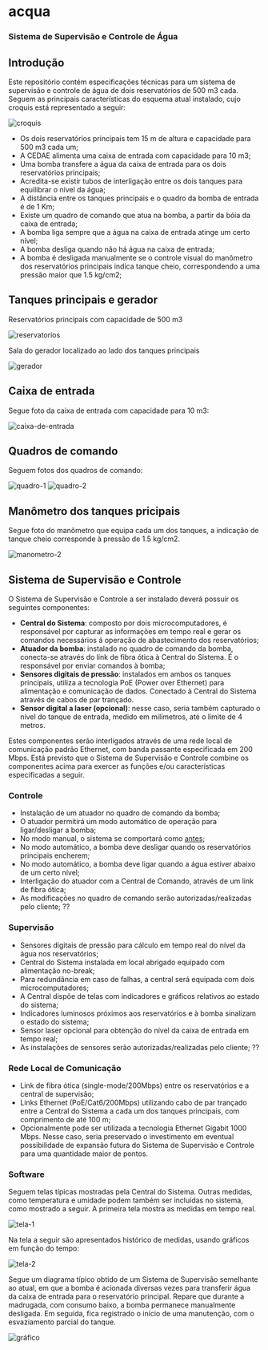# acqua
### Sistema de Supervisão e Controle de Água

## Introdução

Este repositório contém especificações técnicas para um sistema de supervisão e controle de água de dois reservatórios de 500 m3 cada. Seguem as principais características do esquema atual instalado, cujo croquis está representado a seguir:

![croquis](https://user-images.githubusercontent.com/86032/116254222-8a50cd80-a747-11eb-842a-c8bff6983564.png)

- Os dois reservatórios principais tem 15 m de altura e capacidade para 500 m3 cada um;
- A CEDAE alimenta uma caixa de entrada com capacidade para 10 m3;
- Uma bomba transfere a água da caixa de entrada para os dois reservatórios principais;
- Acredita-se existir tubos de interligação entre os dois tanques para equilibrar o nível da água;
- A distância entre os tanques principais e o quadro da bomba de entrada é de 1 Km;
- Existe um quadro de comando que atua na bomba, a partir da bóia da caixa de entrada;
- A bomba liga sempre que a água na caixa de entrada atinge um certo nível;
- A bomba desliga quando não há água na caixa de entrada;
- A bomba é desligada manualmente se o controle visual do manômetro dos reservatórios principais indica tanque cheio, correspondendo a uma pressão maior que 1.5 kg/cm2;

## Tanques principais e gerador

Reservatórios principais com capacidade de 500 m3

![reservatorios](https://user-images.githubusercontent.com/86032/116251318-f120b780-a744-11eb-9716-656fc5e7cb19.jpg)

Sala do gerador localizado ao lado dos tanques principais

![gerador](https://user-images.githubusercontent.com/86032/116251333-f41ba800-a744-11eb-9652-6bb8ba3cc472.jpg)

## Caixa de entrada

Segue foto da caixa de entrada com capacidade para 10 m3:

![caixa-de-entrada](https://user-images.githubusercontent.com/86032/116251328-f2ea7b00-a744-11eb-973a-74a538368878.jpg)

## Quadros de comando

Seguem fotos dos quadros de comando:

![quadro-1](https://user-images.githubusercontent.com/86032/116251306-ef56f400-a744-11eb-8fef-72a4e3e4ce6f.jpg)
![quadro-2](https://user-images.githubusercontent.com/86032/116251308-efef8a80-a744-11eb-8fa6-ae57d3fa5661.jpg)

## Manômetro dos tanques pricipais

Segue foto do manômetro que equipa cada um dos tanques, a indicação de tanque cheio corresponde à pressão de 1.5 kg/cm2.

![manometro-2](https://user-images.githubusercontent.com/86032/116251300-ee25c700-a744-11eb-877d-5a9cff9f91c5.jpg)

## Sistema de Supervisão e Controle

O Sistema de Supervisão e Controle a ser instalado deverá possuir os seguintes componentes:

- **Central do Sistema**: composto por dois microcomputadores, é responsável por capturar as informações em tempo real e gerar os comandos necessários á operação de abastecimento dos reservatórios;
- **Atuador da bomba**: instalado no quadro de comando da bomba, conecta-se através do link de fibra ótica à Central do Sistema. É o responsável por enviar comandos à bomba;
- **Sensores digitais de pressão**: instalados em ambos os tanques principais, utiliza a tecnologia PoE (Power over Ethernet) para alimentação e comunicação de dados. Conectado à Central do Sistema através de cabos de par trançado.
- **Sensor digital a laser (opcional)**: nesse caso, seria também capturado o nível do tanque de entrada, medido em milímetros, até o limite de 4 metros.

Estes componentes serão interligados através de uma rede local de comunicação padrão Ethernet, com banda passante especificada em 200 Mbps. Está previsto que o Sistema de Supervisão e Controle combine os componentes acima para exercer as funções e/ou características especificadas a seguir.

### Controle

- Instalação de um atuador no quadro de comando da bomba;
- O atuador permitirá um modo automático de operação para ligar/desligar a bomba;
- No modo manual, o sistema se comportará como [antes](https://github.com/SaveH2o/acqua#introdu%C3%A7%C3%A3o);
- No modo automático, a bomba deve desligar quando os reservatórios principais encherem;
- No modo automático, a bomba deve ligar quando a água estiver abaixo de um certo nível;
- Interligação do atuador com a Central de Comando, através de um link de fibra ótica;
- As modificações no quadro de comando serão autorizadas/realizadas pelo cliente; ??

### Supervisão

- Sensores digitais de pressão para cálculo em tempo real do nível da água nos reservatórios;
- Central do Sistema instalada em local abrigado equipado com alimentação no-break;
- Para redundância em caso de falhas, a central será equipada com dois microcomputadores;
- A Central dispõe de telas com indicadores e gráficos relativos ao estado do sistema;
- Indicadores luminosos próximos aos reservatórios e à bomba sinalizam o estado do sistema;
- Sensor laser opcional para obtenção do nível da caixa de entrada em tempo real;
- As instalações de sensores serão autorizadas/realizadas pelo cliente; ??

### Rede Local de Comunicação

- Link de fibra ótica (single-mode/200Mbps) entre os reservatórios e a central de supervisão;
- Links Ethernet (PoE/Cat6/200Mbps) utilizando cabo de par trançado entre a Central do Sistema a cada um dos tanques principais, com comprimento de até 100 m;
- Opcionalmente pode ser utilizada a tecnologia Ethernet Gigabit 1000 Mbps. Nesse caso, seria preservado o investimento em eventual possibilidade de expansão futura do Sistema de Supervisão e Controle para uma quantidade maior de pontos.

### Software

Seguem telas típicas mostradas pela Central do Sistema. Outras medidas, como temperatura e umidade podem também ser incluídas no sistema, como mostrado a seguir. A primeira tela mostra as medidas em tempo real.

![tela-1](https://camo.githubusercontent.com/39219318bac546815348eb0eb30cde89fd3d88774b966204feb77cc55e4689d2/68747470733a2f2f692e696d6775722e636f6d2f684a47634557572e6a7067)

Na tela a seguir são apresentados histórico de medidas, usando gráficos em função do tempo:

![tela-2](https://user-images.githubusercontent.com/86032/65999795-84fca580-e474-11e9-9e6e-c87f0e9360c9.png)

Segue um diagrama típico obtido de um Sistema de Supervisão semelhante ao atual, em que a bomba é acionada diversas vezes para transferir água da caixa de entrada para o reservatório principal. Repare que durante a madrugada, com consumo baixo, a bomba permanece manualmente desligada. Em seguida, fica registrado o início de uma manutenção, com o esvaziamento parcial do tanque.

![gráfico](https://user-images.githubusercontent.com/86032/65921516-d34c6e80-e3b8-11e9-9aca-f2b85e69e5dd.png)

